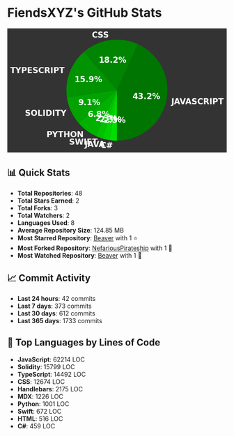 # FiendsXYZ's GitHub Stats

![Language Distribution](chart.png)

## 📊 Quick Stats

- **Total Repositories**: 48
- **Total Stars Earned**: 2
- **Total Forks**: 3
- **Total Watchers**: 2
- **Languages Used**: 8
- **Average Repository Size**: 124.85 MB
- **Most Starred Repository**: [Beaver](https://github.com/FiendsXYZ/Beaver) with 1 ⭐
- **Most Forked Repository**: [NefariousPirateship](https://github.com/FiendsXYZ/NefariousPirateship) with 1 🍴
- **Most Watched Repository**: [Beaver](https://github.com/FiendsXYZ/Beaver) with 1 👀

## 📈 Commit Activity

- **Last 24 hours**: 42 commits
- **Last 7 days**: 373 commits
- **Last 30 days**: 612 commits
- **Last 365 days**: 1733 commits

## 📝 Top Languages by Lines of Code

- **JavaScript**: 62214 LOC
- **Solidity**: 15799 LOC
- **TypeScript**: 14492 LOC
- **CSS**: 12674 LOC
- **Handlebars**: 2175 LOC
- **MDX**: 1226 LOC
- **Python**: 1001 LOC
- **Swift**: 672 LOC
- **HTML**: 516 LOC
- **C#**: 459 LOC
